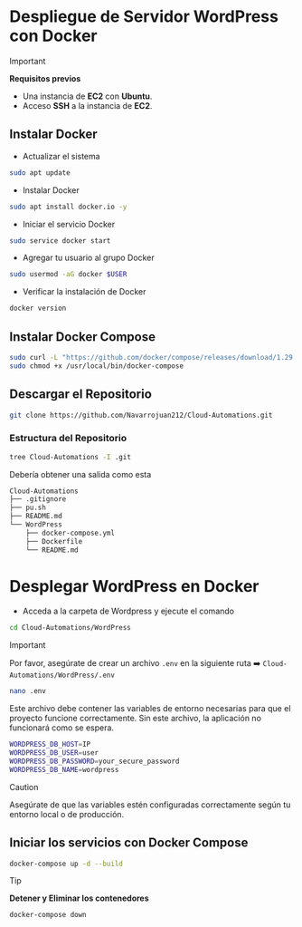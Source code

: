 # Despliegue de Servidor WordPress con Docker

>[!IMPORTANT]
> **Requisitos previos**
> - Una instancia de **EC2** con **Ubuntu**.
> - Acceso **SSH** a la instancia de **EC2**.

## Instalar Docker
- Actualizar el sistema

```bash
sudo apt update
```
- Instalar Docker
  
```bash
sudo apt install docker.io -y
```

- Iniciar el servicio Docker
```bash
sudo service docker start
```
- Agregar tu usuario al grupo Docker
```bash
sudo usermod -aG docker $USER
```

- Verificar la instalación de Docker
```bash
docker version
```

## Instalar Docker Compose
```bash
sudo curl -L "https://github.com/docker/compose/releases/download/1.29.2/docker-compose-$(uname -s)-$(uname -m)" -o /usr/local/bin/docker-compose
sudo chmod +x /usr/local/bin/docker-compose
```
## Descargar el Repositorio
```bash
git clone https://github.com/Navarrojuan212/Cloud-Automations.git
```
### Estructura del Repositorio

```bash
tree Cloud-Automations -I .git
```
Debería obtener una salida como esta
```bash                                          
Cloud-Automations
├── .gitignore
├── pu.sh
├── README.md
└── WordPress
    ├── docker-compose.yml
    ├── Dockerfile
    └── README.md
```

# Desplegar WordPress en Docker
- Acceda a la carpeta de Wordpress y ejecute el comando
```bash
cd Cloud-Automations/WordPress
```

>[!IMPORTANT]
>Por favor, asegúrate de crear un archivo `.env` en la siguiente ruta :arrow_right: `Cloud-Automations/WordPress/.env`
> ```bash
> nano .env
> ```
> Este archivo debe contener las variables de entorno necesarias para que el proyecto funcione correctamente. Sin este archivo, la aplicación no funcionará como se espera.
> ```bash
> WORDPRESS_DB_HOST=IP
> WORDPRESS_DB_USER=user
> WORDPRESS_DB_PASSWORD=your_secure_password
> WORDPRESS_DB_NAME=wordpress

>[!CAUTION]
>Asegúrate de que las variables estén configuradas correctamente según tu entorno local o de producción.

## Iniciar los servicios con Docker Compose
```bash
docker-compose up -d --build
```


>[!TIP]
> **Detener y Eliminar los contenedores**
> ```bash
> docker-compose down
